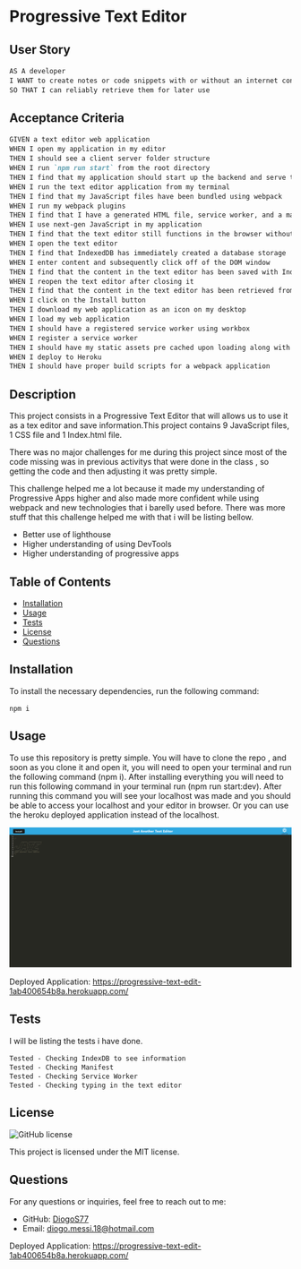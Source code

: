 # Progressive Text Editor

## User Story

```md
AS A developer
I WANT to create notes or code snippets with or without an internet connection
SO THAT I can reliably retrieve them for later use
```

## Acceptance Criteria

```md
GIVEN a text editor web application
WHEN I open my application in my editor
THEN I should see a client server folder structure
WHEN I run `npm run start` from the root directory
THEN I find that my application should start up the backend and serve the client
WHEN I run the text editor application from my terminal
THEN I find that my JavaScript files have been bundled using webpack
WHEN I run my webpack plugins
THEN I find that I have a generated HTML file, service worker, and a manifest file
WHEN I use next-gen JavaScript in my application
THEN I find that the text editor still functions in the browser without errors
WHEN I open the text editor
THEN I find that IndexedDB has immediately created a database storage
WHEN I enter content and subsequently click off of the DOM window
THEN I find that the content in the text editor has been saved with IndexedDB
WHEN I reopen the text editor after closing it
THEN I find that the content in the text editor has been retrieved from our IndexedDB
WHEN I click on the Install button
THEN I download my web application as an icon on my desktop
WHEN I load my web application
THEN I should have a registered service worker using workbox
WHEN I register a service worker
THEN I should have my static assets pre cached upon loading along with subsequent pages and static assets
WHEN I deploy to Heroku
THEN I should have proper build scripts for a webpack application
```

## Description

This project consists in a Progressive Text Editor that will allows us to use it as a tex editor and save information.This project contains 9 JavaScript files, 1 CSS file and 1 Index.html file.

There was no major challenges for me during this project since most of the code missing was in previous activitys that were done in the class , so getting the code and then adjusting it was pretty simple.

This challenge helped me a lot because it made my understanding of Progressive Apps higher and also made more confident while using webpack and new technologies that i barelly used before. There was more stuff that this challenge helped me with that i will be listing bellow.

- Better use of lighthouse
- Higher understanding of using DevTools
- Higher understanding of progressive apps

## Table of Contents

- [Installation](#installation)
- [Usage](#usage)
- [Tests](#tests)
- [License](#license)
- [Questions](#questions)

## Installation

To install the necessary dependencies, run the following command:

```
npm i
```

## Usage

To use this repository is pretty simple. You will have to clone the repo , and soon as you clone it and open it, you will need to open your terminal and run the following command (npm i). After installing everything you will need to run this following command in your terminal run (npm run start:dev). After running this command you will see your localhost was made and you should be able to access your localhost and your editor in browser. Or you can use the heroku deployed application instead of the localhost.

![End Result](./Images/text-editor.png)

Deployed Application: https://progressive-text-edit-1ab400654b8a.herokuapp.com/

## Tests

I will be listing the tests i have done.

```
Tested - Checking IndexDB to see information
Tested - Checking Manifest
Tested - Checking Service Worker
Tested - Checking typing in the text editor
```

## License

![GitHub license](https://img.shields.io/badge/license-MIT-blue.svg)

This project is licensed under the MIT license.

## Questions

For any questions or inquiries, feel free to reach out to me:

- GitHub: [DiogoS77](https://github.com/DiogoS77)
- Email: diogo.messi.18@hotmail.com

Deployed Application: https://progressive-text-edit-1ab400654b8a.herokuapp.com/
